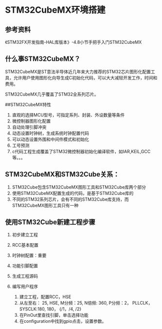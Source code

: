 # STM32CubeMX环境搭建

## 参考资料

《STM32FX开发指南-HAL库版本》-4.8小节手把手入门STM32CubeMX

## 什么事STM32CubeMX？

STM32CubeMX是ST意法半导体近几年来大力推荐的STM32芯片图形化配置工具，允许用户使用图形化向导生成C初始化代码，可以大大减轻开发工作，时间和费用。

STM32CubeMX几乎覆盖了STM32全系列芯片。

##STM32CubeMX特性

1. 直观的选择MCU型号，可指定系列、封装、外设数量等条件
2. 微控制器图形化配置
3. 自动处理引脚冲突
4. 动态设置时钟树，生成系统时钟配置代码
5. 可以动态设置外围和中间件模式和初始化
6. 工号预测
7. c代码工程生成覆盖了STM32微控制器初始化编译软件，如IAR,KEIL,GCC等。。。

## STM32CubeMX和STM32Cube关系：

1. STM32Cube包含STM32CubeMX图形工具和STM32Cube库两个部分
2. 使用STM32CubeMX配置生成的代码，是基于STM32Cube库的
3. 不同的STM32系列芯片，会有不同的STM32Cube库支持，而STM32CubeMX图形工具只有一种

## 使用STM32Cube新建工程步骤

1. 初步建立工程
2. RCC基本配置
3. 时钟树配置：重要
4. 功能引脚配置
5. 生成工程源码
6. 编写用户程序

	1. 建立工程，配置RCC，HSE
	2. 从左至右： 25, HSE, M分频：25, N倍频: 360, P分频：2， PLLCLK， SYSCLK:180, 180， {/1，/4, /2}
	3. 在PinOut里查找引脚，单击选择功能
	4. 在configuration中找到gpio点击，设置参数。